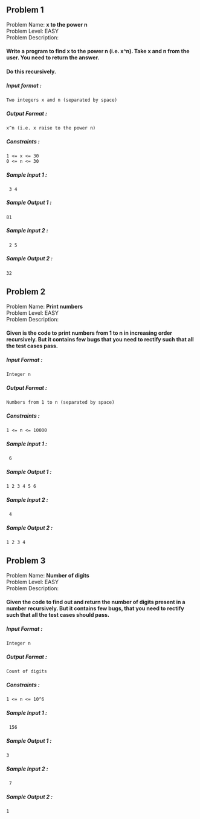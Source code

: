 ## Problem 1
Problem Name: **x to the power n**<br>
Problem Level: EASY<br>
Problem Description:
#### Write a program to find x to the power n (i.e. x^n). Take x and n from the user. You need to return the answer.
#### Do this recursively.

##### Input format :
    Two integers x and n (separated by space)

##### Output Format :
    x^n (i.e. x raise to the power n)

##### Constraints :
    1 <= x <= 30
    0 <= n <= 30
 ##### Sample Input 1 :
     3 4

##### Sample Output 1 :
    81

##### Sample Input 2 :
     2 5

##### Sample Output 2 :
    32

## Problem 2
Problem Name: **Print numbers**<br>
Problem Level: EASY<br>
Problem Description:
#### Given is the code to print numbers from 1 to n in increasing order recursively. But it contains few bugs that you need to rectify such that all the test cases pass.

##### Input Format :
    Integer n

##### Output Format :
    Numbers from 1 to n (separated by space)

##### Constraints :
    1 <= n <= 10000
 ##### Sample Input 1 :
     6

##### Sample Output 1 :
    1 2 3 4 5 6

##### Sample Input 2 :
     4

##### Sample Output 2 :
    1 2 3 4

## Problem 3
Problem Name: **Number of digits**<br>
Problem Level: EASY<br>
Problem Description:
#### Given the code to find out and return the number of digits present in a number recursively. But it contains few bugs, that you need to rectify such that all the test cases should pass.

##### Input Format :
    Integer n

##### Output Format :
    Count of digits

##### Constraints :
    1 <= n <= 10^6
 ##### Sample Input 1 :
     156

##### Sample Output 1 :
    3

##### Sample Input 2 :
     7

##### Sample Output 2 :
    1


